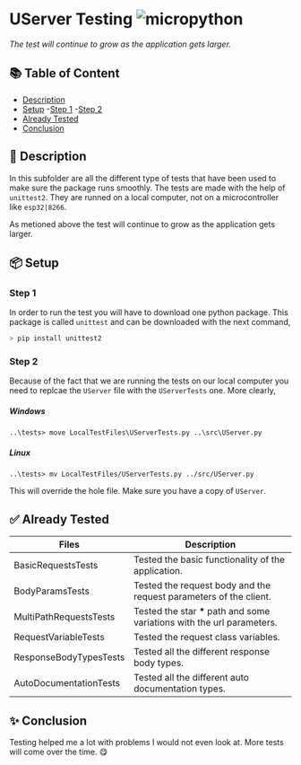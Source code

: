 # UServer Testing ![micropython](https://img.shields.io/badge/micropython-blue)

*The test will continue to grow as the application gets larger.*

## 📚 Table of Content

- [Description](#-description)
- [Setup](#-setup)
    -[Step 1](#step-1)
    -[Step 2](#step-2)
- [Already Tested](#-already-tested)
- [Conclusion](#-conclusion)

## 🎯 Description

In this subfolder are all the different type of tests that have been used to make sure the package runs smoothly. The tests are made with the help of `unittest2`. They are runned on a local computer, not on a microcontroller like `esp32|8266`.

As metioned above the test will continue to grow as the application gets larger.

## 📦 Setup

### Step 1

In order to run the test you will have to download one python package. This package is called `unittest` and can be downloaded with the next command,
```python
> pip install unittest2
```

### Step 2

Because of the fact that we are running the tests on our local computer you need to replcae the `UServer` file with the `UServerTests` one. More clearly,

##### Windows
```
..\tests> move LocalTestFiles\UServerTests.py ..\src\UServer.py
```

##### Linux
```
..\tests> mv LocalTestFiles/UServerTests.py ../src/UServer.py
```

This will override the hole file. Make sure you have a copy of `UServer`.

## ✅ Already Tested

| Files                     | Description                                                                |
| ------------------------- |----------------------------------------------------------------------------|
| BasicRequestsTests        | Tested the basic functionality of the application.                         |
| BodyParamsTests           | Tested the request body and the request parameters of the client.          |
| MultiPathRequestsTests    | Tested the star **\*** path and some variations with the url parameters.   |
| RequestVariableTests      | Tested the request class variables.                                        |
| ResponseBodyTypesTests    | Tested all the different response body types.                              |
| AutoDocumentationTests    | Tested all the different auto documentation types.                         |

## ✨ Conclusion

Testing helped me a lot with problems I would not even look at. More tests will come over the time. 😋